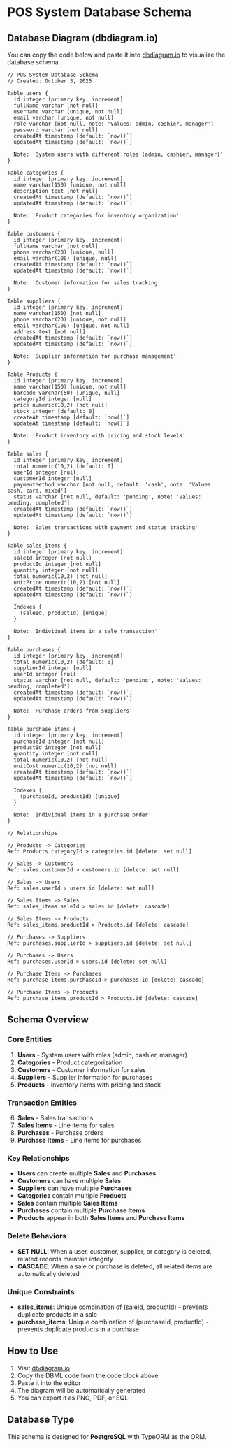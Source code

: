 # POS System Database Schema

## Database Diagram (dbdiagram.io)

You can copy the code below and paste it into [dbdiagram.io](https://dbdiagram.io/) to visualize the database schema.

```dbml
// POS System Database Schema
// Created: October 3, 2025

Table users {
  id integer [primary key, increment]
  fullName varchar [not null]
  username varchar [unique, not null]
  email varchar [unique, not null]
  role varchar [not null, note: 'Values: admin, cashier, manager']
  password varchar [not null]
  createdAt timestamp [default: `now()`]
  updatedAt timestamp [default: `now()`]
  
  Note: 'System users with different roles (admin, cashier, manager)'
}

Table categories {
  id integer [primary key, increment]
  name varchar(150) [unique, not null]
  description text [not null]
  createdAt timestamp [default: `now()`]
  updatedAt timestamp [default: `now()`]
  
  Note: 'Product categories for inventory organization'
}

Table customers {
  id integer [primary key, increment]
  fullName varchar [not null]
  phone varchar(20) [unique, null]
  email varchar(100) [unique, null]
  createdAt timestamp [default: `now()`]
  updatedAt timestamp [default: `now()`]
  
  Note: 'Customer information for sales tracking'
}

Table suppliers {
  id integer [primary key, increment]
  name varchar(150) [not null]
  phone varchar(20) [unique, not null]
  email varchar(100) [unique, not null]
  address text [not null]
  createdAt timestamp [default: `now()`]
  updatedAt timestamp [default: `now()`]
  
  Note: 'Supplier information for purchase management'
}

Table Products {
  id integer [primary key, increment]
  name varchar(150) [unique, not null]
  barcode varchar(50) [unique, null]
  categoryId integer [null]
  price numeric(10,2) [not null]
  stock integer [default: 0]
  createAt timestamp [default: `now()`]
  updateAt timestamp [default: `now()`]
  
  Note: 'Product inventory with pricing and stock levels'
}

Table sales {
  id integer [primary key, increment]
  total numeric(10,2) [default: 0]
  userId integer [null]
  customerId integer [null]
  paymentMethod varchar [not null, default: 'cash', note: 'Values: cash, card, mixed']
  status varchar [not null, default: 'pending', note: 'Values: pending, completed']
  createdAt timestamp [default: `now()`]
  updatedAt timestamp [default: `now()`]
  
  Note: 'Sales transactions with payment and status tracking'
}

Table sales_items {
  id integer [primary key, increment]
  saleId integer [not null]
  productId integer [not null]
  quantity integer [not null]
  total numeric(10,2) [not null]
  unitPrice numeric(10,2) [not null]
  createdAt timestamp [default: `now()`]
  updatedAt timestamp [default: `now()`]
  
  Indexes {
    (saleId, productId) [unique]
  }
  
  Note: 'Individual items in a sale transaction'
}

Table purchases {
  id integer [primary key, increment]
  total numeric(10,2) [default: 0]
  supplierId integer [null]
  userId integer [null]
  status varchar [not null, default: 'pending', note: 'Values: pending, completed']
  createdAt timestamp [default: `now()`]
  updatedAt timestamp [default: `now()`]
  
  Note: 'Purchase orders from suppliers'
}

Table purchase_items {
  id integer [primary key, increment]
  purchaseId integer [not null]
  productId integer [not null]
  quantity integer [not null]
  total numeric(10,2) [not null]
  unitCost numeric(10,2) [not null]
  createdAt timestamp [default: `now()`]
  updatedAt timestamp [default: `now()`]
  
  Indexes {
    (purchaseId, productId) [unique]
  }
  
  Note: 'Individual items in a purchase order'
}

// Relationships

// Products -> Categories
Ref: Products.categoryId > categories.id [delete: set null]

// Sales -> Customers
Ref: sales.customerId > customers.id [delete: set null]

// Sales -> Users
Ref: sales.userId > users.id [delete: set null]

// Sales Items -> Sales
Ref: sales_items.saleId > sales.id [delete: cascade]

// Sales Items -> Products
Ref: sales_items.productId > Products.id [delete: cascade]

// Purchases -> Suppliers
Ref: purchases.supplierId > suppliers.id [delete: set null]

// Purchases -> Users
Ref: purchases.userId > users.id [delete: set null]

// Purchase Items -> Purchases
Ref: purchase_items.purchaseId > purchases.id [delete: cascade]

// Purchase Items -> Products
Ref: purchase_items.productId > Products.id [delete: cascade]
```

## Schema Overview

### Core Entities

1. **Users** - System users with roles (admin, cashier, manager)
2. **Categories** - Product categorization
3. **Customers** - Customer information for sales
4. **Suppliers** - Supplier information for purchases
5. **Products** - Inventory items with pricing and stock

### Transaction Entities

6. **Sales** - Sales transactions
7. **Sales Items** - Line items for sales
8. **Purchases** - Purchase orders
9. **Purchase Items** - Line items for purchases

### Key Relationships

- **Users** can create multiple **Sales** and **Purchases**
- **Customers** can have multiple **Sales**
- **Suppliers** can have multiple **Purchases**
- **Categories** contain multiple **Products**
- **Sales** contain multiple **Sales Items**
- **Purchases** contain multiple **Purchase Items**
- **Products** appear in both **Sales Items** and **Purchase Items**

### Delete Behaviors

- **SET NULL**: When a user, customer, supplier, or category is deleted, related records maintain integrity
- **CASCADE**: When a sale or purchase is deleted, all related items are automatically deleted

### Unique Constraints

- **sales_items**: Unique combination of (saleId, productId) - prevents duplicate products in a sale
- **purchase_items**: Unique combination of (purchaseId, productId) - prevents duplicate products in a purchase

## How to Use

1. Visit [dbdiagram.io](https://dbdiagram.io/)
2. Copy the DBML code from the code block above
3. Paste it into the editor
4. The diagram will be automatically generated
5. You can export it as PNG, PDF, or SQL

## Database Type

This schema is designed for **PostgreSQL** with TypeORM as the ORM.

